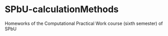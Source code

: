 # SPbU-calculationMethods
Homeworks of the Computational Practical Work course (sixth semester) of SPbU
